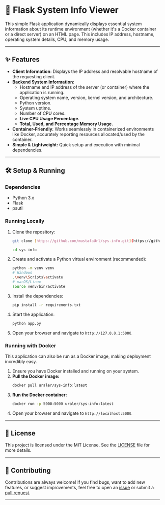 # 🚀 Flask System Info Viewer

This simple Flask application dynamically displays essential system information about its runtime environment (whether it's a Docker container or a direct server) on an HTML page. This includes IP address, hostname, operating system details, CPU, and memory usage.

---

## ✨ Features

* **Client Information:** Displays the IP address and resolvable hostname of the requesting client.
* **Backend System Information:**
    * Hostname and IP address of the server (or container) where the application is running.
    * Operating system name, version, kernel version, and architecture.
    * Python version.
    * System uptime.
    * Number of CPU cores.
    * **Live CPU Usage Percentage.**
    * **Total, Used, and Percentage Memory Usage.**
* **Container-Friendly:** Works seamlessly in containerized environments like Docker, accurately reporting resources allocated/used by the container.
* **Simple & Lightweight:** Quick setup and execution with minimal dependencies.

---

## 🛠️ Setup & Running

### Dependencies

* Python 3.x
* Flask
* psutil

### Running Locally

1.  Clone the repository:
    
    ```bash
    git clone [https://github.com/mustafaUrl/sys-info.git](https://github.com/mustafaUrl/sys-info.git)
    ```
    ```bash
    cd sys-info
    ```
    
2.  Create and activate a Python virtual environment (recommended):
    ```bash
    python -m venv venv
    # Windows
    .\venv\Scripts\activate
    # macOS/Linux
    source venv/bin/activate
    ```
3.  Install the dependencies:
    ```bash
    pip install -r requirements.txt
    ```
4.  Start the application:
    ```bash
    python app.py
    ```
5.  Open your browser and navigate to `http://127.0.0.1:5000`.

### Running with Docker

This application can also be run as a Docker image, making deployment incredibly easy.

1.  Ensure you have Docker installed and running on your system.
2.  **Pull the Docker image:**
    ```bash
    docker pull uraler/sys-info:latest
    ```
3.  **Run the Docker container:**
    ```bash
    docker run -p 5000:5000 uraler/sys-info:latest
    ```
4.  Open your browser and navigate to `http://localhost:5000`.

---

## 📄 License

This project is licensed under the MIT License. See the [LICENSE](LICENSE) file for more details.

---

## 🤝 Contributing

Contributions are always welcome! If you find bugs, want to add new features, or suggest improvements, feel free to open an [issue](https://github.com/mustafaUrl/sys-info/issues) or submit a [pull request](https://github.com/mustafaUrl/sys-info/pulls).

---

